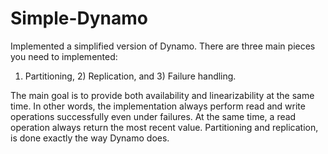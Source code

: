 # Simple-Dynamo

Implemented a simplified version of Dynamo. There are three main pieces you need to implemented: 
1) Partitioning, 2) Replication, and 3) Failure handling.

The main goal is to provide both availability and linearizability at the same time. In other words, the implementation 
always perform read and write operations successfully even under failures. At the same time, a read operation always 
return the most recent value. Partitioning and replication, is done exactly the way Dynamo does.

